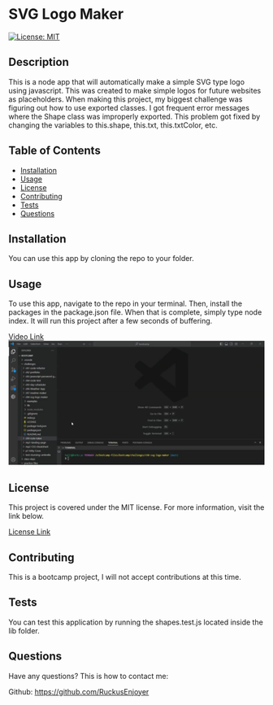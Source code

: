 
# SVG Logo Maker
[![License: MIT](https://img.shields.io/badge/License-MIT-yellow.svg)](https://opensource.org/licenses/MIT)
## Description

This is a node app that will automatically make a simple SVG type logo using javascript. This was created to make simple logos for future websites as placeholders. When making this project, my biggest challenge was figuring out how to use exported classes. I got frequent error messages where the Shape class was improperly exported. This problem got fixed by changing the variables to this.shape, this.txt, this.txtColor, etc. 
    
## Table of Contents

- [Installation](#Installation)
- [Usage](#Usage)
- [License](#License)
- [Contributing](#Contributing)
- [Tests](#Tests)
- [Questions](#Questions)
    
## Installation

You can use this app by cloning the repo to your folder.

## Usage
    
To use this app, navigate to the repo in your terminal. Then, install the packages in the package.json file. When that is complete, simply type node index. It will run this project after a few seconds of buffering.

[Video Link]()
[![A video of how to use the application.](./lib/images/Capture.PNG)](https://drive.google.com/file/d/1hGgQgAVF5F-z3BnFnrOWgckbfUbaEnKt/view "How to Use")

## License

This project is covered under the MIT license. For more information, visit the link below.

[License Link](./LICENSE)

## Contributing

This is a bootcamp project, I will not accept contributions at this time.
    
## Tests

You can test this application by running the shapes.test.js located inside the lib folder.
    
## Questions

Have any questions? This is how to contact me:

Github: https://github.com/RuckusEnjoyer
